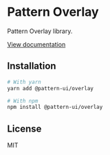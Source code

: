 # Pattern Overlay

Pattern Overlay library.

[View documentation](https://pattern.icu/)

## Installation

```sh
# With yarn
yarn add @pattern-ui/overlay

# With npm
npm install @pattern-ui/overlay
```

## License

MIT
